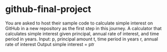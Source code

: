# github-final-project
You are asked to host their sample code to calculate simple interest on GitHub in a new repository as the first step in this journey.
A calculator that calculates simple interest given principal, annual rate of interest, and time period in years.
Input:
   p, principal amount
   t, time period in years
   r, annual rate of interest
Output
   simple interest = p*t*r
